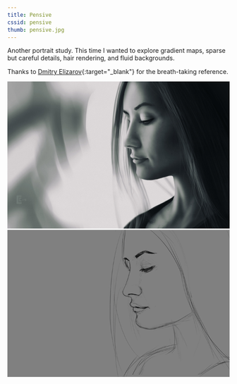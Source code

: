 ```yaml
---
title: Pensive
cssid: pensive
thumb: pensive.jpg
---
```

Another portrait study. This time I wanted to explore gradient maps, sparse but careful details, hair rendering, and fluid backgrounds.

Thanks to [Dmitry Elizarov](http://dmitryelizarov.deviantart.com/art/Dreams-454773276){:target="_blank"} for the breath-taking reference.

![Pensive](assets/img/pensive.jpg)
![Pensive Process](assets/img/pensiveprocess.gif)
